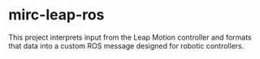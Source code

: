 # mirc-leap-ros

This project interprets input from the Leap Motion controller and formats that data into a custom ROS message designed for robotic controllers.
